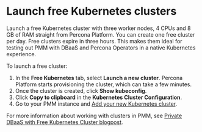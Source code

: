 # Launch free Kubernetes clusters

Launch a free Kubernetes cluster with three worker nodes, 4 CPUs and 8 GB of RAM straight from Percona Platform. You can create one free cluster per day. Free clusters expire in three hours. This makes them ideal for testing out PMM with DBaaS and Percona Operators in a native Kubernetes experience. 

To launch a free cluster:

1. In the **Free Kubernetes** tab, select **Launch a new cluster**. Percona Platform starts provisioning the cluster, which can take a few minutes.  
2. Once the cluster is created, click **Show kubeconfig**.
3. Click **Copy to clipboard** in the **Kubernetes Cluster Configuration**.
4. Go to your PMM instance and [Add your new Kubernetes cluster](https://docs.percona.com/percona-monitoring-and-management/using/dbaas.html#kubernetes-clusters).

For more information about working with clusters in PMM, see [Private DBaaS with Free Kubernetes Cluster blogpost](https://www.percona.com/blog/private-dbaas-with-free-kubernetes-cluster/).